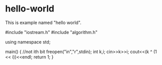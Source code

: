 # hello-world
This is example named "hello world".

#include "iostream.h"
#include "algorithm.h"

using namespace std;

main() {
  //not ith bit
  freopen("in","r",stdin);
  int k,i; cin>>k>>i;
  cout<<(k ^ (1 << i))<<endl;
  return 1;
}
